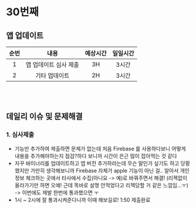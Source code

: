# 30번째
## 앱 업데이트 
|순번|내용|예상시간|일일시간
|:---:|:-----:|:-------:|:-------:
|1|앱 업데이트 심사 제출| 3H | 3시간
|2|기타 업데이트| 2H | 3시간


</br></br>
## 데일리 이슈 및 문제해결
### 1. 심사제출
  - 기능만 추가하여 제출하면 문제가 없는데 처음 Firebase 를 사용하다보니 어떻게 내용을 추가해야하는지 점검?하다 보니까 시간이 은근 많이 잡아먹는 것 같다
  - 자꾸 바이너리를 업데이트하고 앱 버전 추가하라는데 무슨 말인가 싶기도 하고 당황했지만 가만히 생각해보니까 Firebase 자체가 apple 기능이 아닌 걸.. 알아서 개인정보 체크하는 곳에서 타사에서 수집(아니요 -> 예)로 바꿔주면서 해결! (리젝없이 올라가기만 하면 오예! 근데 똑바로 설명 안적었다고 리젝당할 거 같은 느낌임...ㅜ) -> 이번에도 제발 한번에 통과했으면 ㅜ
  - 1시 ~ 2시에 잘 통과시켜준다니까 이때 해보길로! 1:50 제출완료
